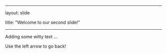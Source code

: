 

---

layout: slide

title: "Welcome to our second slide!"

---
	
Adding some witty text ...

Use the left arrow to go back!

